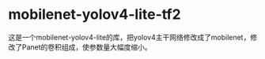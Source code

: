 # mobilenet-yolov4-lite-tf2
这是一个mobilenet-yolov4-lite的库，把yolov4主干网络修改成了mobilenet，修改了Panet的卷积组成，使参数量大幅度缩小。
